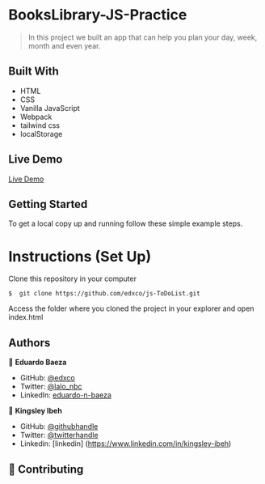# BooksLibrary-JS-Practice

> In this project we built an app that can help you plan your day, week, month and even year. 

## Built With

- HTML
- CSS
- Vanilla JavaScript
- Webpack
- tailwind css
- localStorage

## Live Demo
[Live Demo](https://edxco.github.io/js-library/)

## Getting Started

To get a local copy up and running follow these simple example steps.

# Instructions (Set Up)

Clone this repository in your computer
```
$  git clone https://github.com/edxco/js-ToDoList.git
```
Access the folder where you cloned the project in your explorer and open index.html

## Authors

👤 **Eduardo Baeza**

- GitHub: [@edxco](https://github.com/edxco/)
- Twitter: [@lalo_nbc](https://twitter.com/lalo_nbc/)
- LinkedIn: [eduardo-n-baeza](https://www.linkedin.com/in/eduardo-n-baeza/)

👤 **Kingsley Ibeh**

- GitHub: [@githubhandle](https://github.com/Kingobaino1)
- Twitter: [@twitterhandle](https://twitter.com/ibehkingso)
- Linkedin: [linkedin] (https://www.linkedin.com/in/kingsley-ibeh)

## 🤝 Contributing
